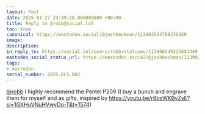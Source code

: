 ```yaml
---
layout: Post
date: 2025-01-27 23:39:20.000000000 +00:00
title: Reply to @robb@social.lol
toc: true
canonical: https://mastodon.social/@joshbeckman/113902954788336569
image:
description:
in_reply_to: https://social.lol/users/robb/statuses/113866549222654449
mastodon_social_status_url: https://mastodon.social/@joshbeckman/113902954788336569
tags:
- mastodon
serial_number: 2025.RLS.002
---
```

<p><span class="h-card" translate="no"><a href="https://social.lol/@robb" class="u-url mention">@<span>robb</span></a></span> I highly recommend the Pentel P209 (I buy a bunch and engrave them for myself and as gifts, inspired by <a href="https://youtu.be/r8bzWKBvZsE?si=1GXHuVNuHVwvDo-T&amp;t=1574" target="_blank" rel="nofollow noopener" translate="no"><span class="invisible">https://</span><span class="ellipsis">youtu.be/r8bzWKBvZsE?si=1GXHuV</span><span class="invisible">NuHVwvDo-T&amp;t=1574</span></a>)</p>
